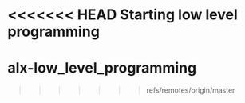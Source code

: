 <<<<<<< HEAD
Starting low level programming
=======
# alx-low_level_programming
>>>>>>> refs/remotes/origin/master
